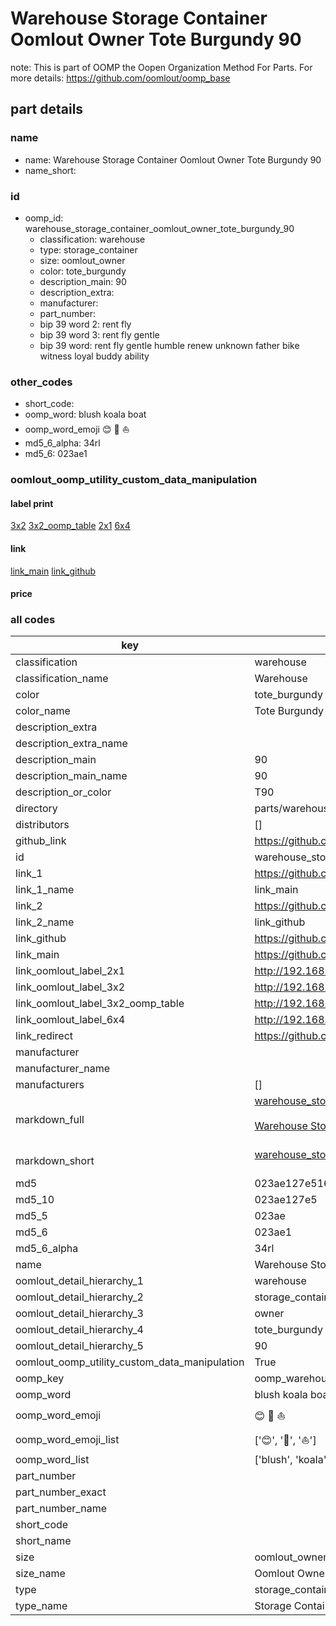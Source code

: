 # Warehouse Storage Container Oomlout Owner Tote Burgundy 90  

note: This is part of OOMP the Oopen Organization Method For Parts. For more details: https://github.com/oomlout/oomp_base

##  part details
  







### name
* name: Warehouse Storage Container Oomlout Owner Tote Burgundy 90
* name_short: 
### id
* oomp_id: warehouse_storage_container_oomlout_owner_tote_burgundy_90
  * classification: warehouse
  * type: storage_container
  * size: oomlout_owner
  * color: tote_burgundy
  * description_main: 90
  * description_extra: 
  * manufacturer: 
  * part_number: 
  * bip 39 word 2: rent fly
  * bip 39 word 3: rent fly gentle
  * bip 39 word: rent fly gentle humble renew unknown father bike witness loyal buddy ability

### other_codes
* short_code: 
* oomp_word: blush koala boat
* oomp_word_emoji :blush: :koala: :boat:
* md5_6_alpha: 34rl
* md5_6: 023ae1






### oomlout_oomp_utility_custom_data_manipulation
#### label print
[3x2](http://192.168.1.245:1112/?label=oomp%2034rl)
[3x2_oomp_table](http://192.168.1.108:1112/?label=oomp%2034rl)
[2x1](http://192.168.1.242:1112/?label=oomp%2034rl)
[6x4](http://192.168.1.55:1112/?label=oomp%2034rl)    

#### link

[link_main](https://github.com/oomlout/oomlout_oomp_version_1_messy/tree/main/parts/warehouse_storage_container_oomlout_owner_tote_burgundy_90) [link_github](https://github.com/oomlout/oomlout_oomp_version_1_messy/tree/main/parts/warehouse_storage_container_oomlout_owner_tote_burgundy_90)                             

#### price







### all codes 
| key | value |  
| --- | --- |  
| classification | warehouse |  
| classification_name | Warehouse |  
| color | tote_burgundy |  
| color_name | Tote Burgundy |  
| description_extra |  |  
| description_extra_name |  |  
| description_main | 90 |  
| description_main_name | 90 |  
| description_or_color | T90 |  
| directory | parts/warehouse_storage_container_oomlout_owner_tote_burgundy_90 |  
| distributors | [] |  
| github_link | https://github.com/oomlout/oomlout_oomp_part_src/tree/main/parts/warehouse_storage_container_oomlout_owner_tote_burgundy_90 |  
| id | warehouse_storage_container_oomlout_owner_tote_burgundy_90 |  
| link_1 | https://github.com/oomlout/oomlout_oomp_version_1_messy/tree/main/parts/warehouse_storage_container_oomlout_owner_tote_burgundy_90 |  
| link_1_name | link_main |  
| link_2 | https://github.com/oomlout/oomlout_oomp_version_1_messy/tree/main/parts/warehouse_storage_container_oomlout_owner_tote_burgundy_90 |  
| link_2_name | link_github |  
| link_github | https://github.com/oomlout/oomlout_oomp_version_1_messy/tree/main/parts/warehouse_storage_container_oomlout_owner_tote_burgundy_90 |  
| link_main | https://github.com/oomlout/oomlout_oomp_version_1_messy/tree/main/parts/warehouse_storage_container_oomlout_owner_tote_burgundy_90 |  
| link_oomlout_label_2x1 | http://192.168.1.242:1112/?label=oomp%2034rl |  
| link_oomlout_label_3x2 | http://192.168.1.245:1112/?label=oomp%2034rl |  
| link_oomlout_label_3x2_oomp_table | http://192.168.1.108:1112/?label=oomp%2034rl |  
| link_oomlout_label_6x4 | http://192.168.1.55:1112/?label=oomp%2034rl |  
| link_redirect | https://github.com/oomlout/oomlout_oomp_version_1_messy/tree/main/parts/warehouse_storage_container_oomlout_owner_tote_burgundy_90 |  
| manufacturer |  |  
| manufacturer_name |  |  
| manufacturers | [] |  
| markdown_full | [warehouse_storage_container_oomlout_owner_tote_burgundy_90](none)<br>[](none)<br>[Warehouse Storage Container Oomlout Owner Tote Burgundy 90](none)<br><br> |  
| markdown_short | [warehouse_storage_container_oomlout_owner_tote_burgundy_90](none)<br><br> |  
| md5 | 023ae127e5162a77b7db16eec2567db2 |  
| md5_10 | 023ae127e5 |  
| md5_5 | 023ae |  
| md5_6 | 023ae1 |  
| md5_6_alpha | 34rl |  
| name | Warehouse Storage Container Oomlout Owner Tote Burgundy 90 |  
| oomlout_detail_hierarchy_1 | warehouse |  
| oomlout_detail_hierarchy_2 | storage_container |  
| oomlout_detail_hierarchy_3 | owner |  
| oomlout_detail_hierarchy_4 | tote_burgundy |  
| oomlout_detail_hierarchy_5 | 90 |  
| oomlout_oomp_utility_custom_data_manipulation | True |  
| oomp_key | oomp_warehouse_storage_container_oomlout_owner_tote_burgundy_90 |  
| oomp_word | blush koala boat |  
| oomp_word_emoji | :blush: :koala: :boat: |  
| oomp_word_emoji_list | [':blush:', ':koala:', ':boat:'] |  
| oomp_word_list | ['blush', 'koala', 'boat'] |  
| part_number |  |  
| part_number_exact |  |  
| part_number_name |  |  
| short_code |  |  
| short_name |  |  
| size | oomlout_owner |  
| size_name | Oomlout Owner |  
| type | storage_container |  
| type_name | Storage Container |  
